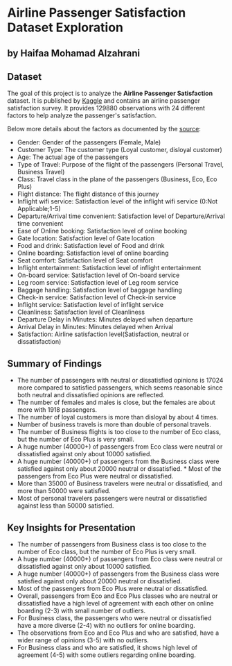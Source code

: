 # Airline Passenger Satisfaction Dataset Exploration
## by Haifaa Mohamad Alzahrani


## Dataset

The goal of this project is to analyze the **Airline Passenger Satisfaction** dataset. It is published by [Kaggle](https://www.kaggle.com/datasets/teejmahal20/airline-passenger-satisfaction?resource=download) and contains an airline passenger satisfaction survey. It provides 129880 observations with 24 different factors to help analyze the passenger's satisfaction.  

Below more details about the factors as documented by the [source](https://www.kaggle.com/datasets/teejmahal20/airline-passenger-satisfaction?resource=download):
* Gender: Gender of the passengers (Female, Male)
* Customer Type: The customer type (Loyal customer, disloyal customer)
* Age: The actual age of the passengers
* Type of Travel: Purpose of the flight of the passengers (Personal Travel, Business Travel)
* Class: Travel class in the plane of the passengers (Business, Eco, Eco Plus)
* Flight distance: The flight distance of this journey
* Inflight wifi service: Satisfaction level of the inflight wifi service (0:Not Applicable;1-5)
* Departure/Arrival time convenient: Satisfaction level of Departure/Arrival time convenient
* Ease of Online booking: Satisfaction level of online booking
* Gate location: Satisfaction level of Gate location
* Food and drink: Satisfaction level of Food and drink
* Online boarding: Satisfaction level of online boarding
* Seat comfort: Satisfaction level of Seat comfort
* Inflight entertainment: Satisfaction level of inflight entertainment
* On-board service: Satisfaction level of On-board service
* Leg room service: Satisfaction level of Leg room service
* Baggage handling: Satisfaction level of baggage handling
* Check-in service: Satisfaction level of Check-in service
* Inflight service: Satisfaction level of inflight service
* Cleanliness: Satisfaction level of Cleanliness
* Departure Delay in Minutes: Minutes delayed when departure
* Arrival Delay in Minutes: Minutes delayed when Arrival
* Satisfaction: Airline satisfaction level(Satisfaction, neutral or dissatisfaction)

## Summary of Findings

* The number of passengers with neutral or dissatisfied opinions is 17024 more compared to satisfied passengers, which seems reasonable since both neutral and dissatisfied opinions are reflected.
* The number of females and males is close, but the females are about more with 1918 passengers.
* The number of loyal customers is more than disloyal by about 4 times.
* Number of business travels is more than double of personal travels.
* The number of Business flights is too close to the number of Eco class, but the number of Eco Plus is very small.
* A huge number (40000+) of passengers from Eco class were neutral or dissatisfied against only about 10000 satisfied. 
* A huge number (40000+) of passengers from the Business class were satisfied against only about 20000 neutral or dissatisfied. * Most of the passengers from Eco Plus were neutral or dissatisfied.
* More than 35000 of Business travelers were neutral or dissatisfied, and more than 50000 were satisfied. 
* Most of personal travelers passengers were neutral or dissatisfied against less than 50000 satisfied.

## Key Insights for Presentation

* The number of passengers from Business class is too close to the number of Eco class, but the number of Eco Plus is very small.
* A huge number (40000+) of passengers from Eco class were neutral or dissatisfied against only about 10000 satisfied. 
* A huge number (40000+) of passengers from the Business class were satisfied against only about 20000 neutral or dissatisfied. 
* Most of the passengers from Eco Plus were neutral or dissatisfied.
* Overall, passengers from Eco and Eco Plus classes who are neutral or dissatisfied have a high level of agreement with each other on online boarding (2-3) with small number of outliers.
* For Business class, the passengers who were neutral or dissatisfied have a more diverse (2-4) with no outliers for online boarding.
* The observations from Eco and Eco Plus and who are satisfied, have a wider range of opinions (3-5) with no outliers.
* For Business class and who are satisfied, it shows high level of agreement (4-5) with some outliers regarding online boarding.